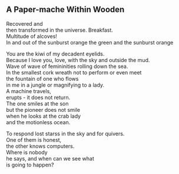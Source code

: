 A Paper-mache Within Wooden
---------------------------
Recovered and  
then transformed in the universe. Breakfast.  
Multitude of alcoves!  
In and out of the sunburst orange the green and the sunburst orange  
  
You are the kiwi of my decadent eyelids.  
Because I love you, love, with the sky and outside the mud.  
Wave of wave of femininities rolling down the sea.  
In the smallest cork wreath not to perform or even meet  
the fountain of one who flows  
in me in a jungle or magnifying to a lady.  
A machine travels,  
erupts - it does not return.  
The one smiles at the son  
but the pioneer does not smile  
when he looks at the crab lady  
and the motionless ocean.  
  
To respond lost starss in the sky and for quivers.  
One of them is honest,  
the other knows computers.  
Where is nobody  
he says, and when can we see what  
is going to happen?  
